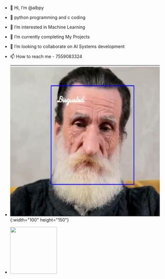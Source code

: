 - 👋 Hi, I’m @albpy
- 🐍 python programming and c coding 
- 👀 I’m interested in Machine Learning
- 🌱 I’m currently completing My Projects
- 💞️ I’m looking to collaborate on AI Systems development
- 📫 How to reach me - 7559083324
- ![image Alt Text](https://github.com/albpy/Emotion-detection/blob/main/Screenshot_2023-11-13-15-49-58-68_254de13a4bc8758c9908fff1f73e3725.jpg){:width="100" height="150"}



- <img src="https://github.com/albpy/pythoncrux/blob/main/emotion_detection.gif" width="150" height="150" />
<!---
albpy/albpy is a ✨ special ✨ repository because its `README.md` (this file) appears on your GitHub profile.
You can click the Preview link to take a look at your changes.
--->
